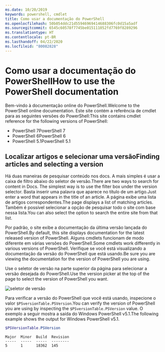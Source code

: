 ```yaml
---
ms.date: 10/20/2019
keywords: powershell, cmdlet
title: Como usar a documentação do PowerShell
ms.openlocfilehash: 50b054ddc21d55946969414688306fc0d15a5adf
ms.sourcegitcommit: 6545c60578f7745be015111052fd7769f8289296
ms.translationtype: HT
ms.contentlocale: pt-BR
ms.lasthandoff: 04/22/2020
ms.locfileid: "80082828"
---
```

# <a name="how-to-use-the-powershell-documentation"></a><span data-ttu-id="05e15-103">Como usar a documentação do PowerShell</span><span class="sxs-lookup"><span data-stu-id="05e15-103">How to use the PowerShell documentation</span></span>

<span data-ttu-id="05e15-104">Bem-vindo à documentação online do PowerShell.</span><span class="sxs-lookup"><span data-stu-id="05e15-104">Welcome to the PowerShell online documentation.</span></span> <span data-ttu-id="05e15-105">Este site contém a referência de cmdlet para as seguintes versões do PowerShell:</span><span class="sxs-lookup"><span data-stu-id="05e15-105">This site contains cmdlet reference for the following versions of PowerShell:</span></span>

- <span data-ttu-id="05e15-106">PowerShell 7</span><span class="sxs-lookup"><span data-stu-id="05e15-106">PowerShell 7</span></span>
- <span data-ttu-id="05e15-107">PowerShell 6</span><span class="sxs-lookup"><span data-stu-id="05e15-107">PowerShell 6</span></span>
- <span data-ttu-id="05e15-108">PowerShell 5.1</span><span class="sxs-lookup"><span data-stu-id="05e15-108">PowerShell 5.1</span></span>

## <a name="finding-articles-and-selecting-a-version"></a><span data-ttu-id="05e15-109">Localizar artigos e selecionar uma versão</span><span class="sxs-lookup"><span data-stu-id="05e15-109">Finding articles and selecting a version</span></span>

<span data-ttu-id="05e15-110">Há duas maneiras de pesquisar conteúdo nos docs. A mais simples é usar a caixa de filtro abaixo do seletor de versão.</span><span class="sxs-lookup"><span data-stu-id="05e15-110">There are two ways to search for content in Docs. The simplest way is to use the filter box under the version selector.</span></span> <span data-ttu-id="05e15-111">Basta inserir uma palavra que aparece no título de um artigo.</span><span class="sxs-lookup"><span data-stu-id="05e15-111">Just enter a word that appears in the title of an article.</span></span> <span data-ttu-id="05e15-112">A página exibe uma lista de artigos correspondentes.</span><span class="sxs-lookup"><span data-stu-id="05e15-112">The page displays a list of matching articles.</span></span> <span data-ttu-id="05e15-113">Também é possível selecionar a opção de pesquisar todo o site com base nessa lista.</span><span class="sxs-lookup"><span data-stu-id="05e15-113">You can also select the option to search the entire site from that list.</span></span>

<span data-ttu-id="05e15-114">Por padrão, o site exibe a documentação da última versão lançada do PowerShell.</span><span class="sxs-lookup"><span data-stu-id="05e15-114">By default, this site displays documentation for the latest released version of PowerShell.</span></span> <span data-ttu-id="05e15-115">Alguns cmdlets funcionam de modo diferente em várias versões do PowerShell.</span><span class="sxs-lookup"><span data-stu-id="05e15-115">Some cmdlets work differently in various versions of PowerShell.</span></span> <span data-ttu-id="05e15-116">Verifique se você está visualizando a documentação da versão do PowerShell que está usando.</span><span class="sxs-lookup"><span data-stu-id="05e15-116">Be sure you are viewing the documentation for the version of PowerShell you are using.</span></span>

<span data-ttu-id="05e15-117">Use o seletor de versão na parte superior da página para selecionar a versão desejada do PowerShell.</span><span class="sxs-lookup"><span data-stu-id="05e15-117">Use the version picker at the top of the page to select the version of PowerShell you want.</span></span>

![seletor de versão](media/how-to-use-docs/version-search.gif)

<span data-ttu-id="05e15-119">Para verificar a versão do PowerShell que você está usando, inspecione o valor `$PSversionTable.PSVersion`.</span><span class="sxs-lookup"><span data-stu-id="05e15-119">You can verify the version of PowerShell you are using by inspecting the `$PSversionTable.PSVersion` value.</span></span> <span data-ttu-id="05e15-120">O exemplo a seguir mostra a saída do Windows PowerShell v5.1.</span><span class="sxs-lookup"><span data-stu-id="05e15-120">The following example shows the output for Windows PowerShell v5.1.</span></span>

```powershell
$PSVersionTable.PSVersion
```

```Output
Major  Minor  Build  Revision
-----  -----  -----  --------
5      1      18362  145
```
